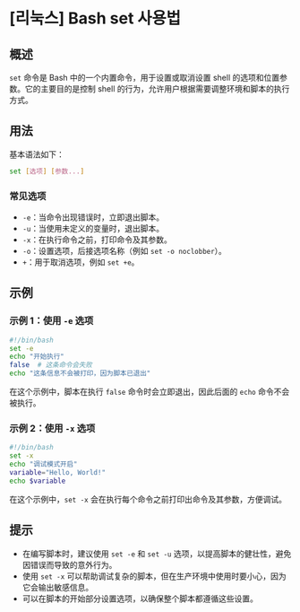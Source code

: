 # [리눅스] Bash set 사용법

## 概述
`set` 命令是 Bash 中的一个内置命令，用于设置或取消设置 shell 的选项和位置参数。它的主要目的是控制 shell 的行为，允许用户根据需要调整环境和脚本的执行方式。

## 用法
基本语法如下：
```bash
set [选项] [参数...]
```

### 常见选项
- `-e`：当命令出现错误时，立即退出脚本。
- `-u`：当使用未定义的变量时，退出脚本。
- `-x`：在执行命令之前，打印命令及其参数。
- `-o`：设置选项，后接选项名称（例如 `set -o noclobber`）。
- `+`：用于取消选项，例如 `set +e`。

## 示例
### 示例 1：使用 `-e` 选项
```bash
#!/bin/bash
set -e
echo "开始执行"
false  # 这条命令会失败
echo "这条信息不会被打印，因为脚本已退出"
```
在这个示例中，脚本在执行 `false` 命令时会立即退出，因此后面的 `echo` 命令不会被执行。

### 示例 2：使用 `-x` 选项
```bash
#!/bin/bash
set -x
echo "调试模式开启"
variable="Hello, World!"
echo $variable
```
在这个示例中，`set -x` 会在执行每个命令之前打印出命令及其参数，方便调试。

## 提示
- 在编写脚本时，建议使用 `set -e` 和 `set -u` 选项，以提高脚本的健壮性，避免因错误而导致的意外行为。
- 使用 `set -x` 可以帮助调试复杂的脚本，但在生产环境中使用时要小心，因为它会输出敏感信息。
- 可以在脚本的开始部分设置选项，以确保整个脚本都遵循这些设置。